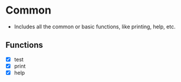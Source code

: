 # Common
- Includes all the common or basic functions, like printing, help, etc.

## Functions

- [x] test
- [x] print
- [x] help